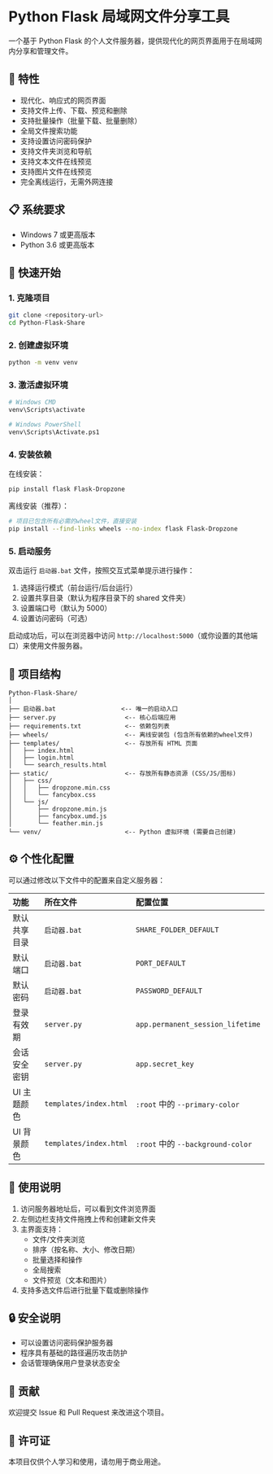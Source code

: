 # Python Flask 局域网文件分享工具

一个基于 Python Flask 的个人文件服务器，提供现代化的网页界面用于在局域网内分享和管理文件。

## 🌟 特性

- 现代化、响应式的网页界面
- 支持文件上传、下载、预览和删除
- 支持批量操作（批量下载、批量删除）
- 全局文件搜索功能
- 支持设置访问密码保护
- 支持文件夹浏览和导航
- 支持文本文件在线预览
- 支持图片文件在线预览
- 完全离线运行，无需外网连接

## 📋 系统要求

- Windows 7 或更高版本
- Python 3.6 或更高版本

## 🚀 快速开始

### 1. 克隆项目

```bash
git clone <repository-url>
cd Python-Flask-Share
```

### 2. 创建虚拟环境

```bash
python -m venv venv
```

### 3. 激活虚拟环境

```bash
# Windows CMD
venv\Scripts\activate

# Windows PowerShell
venv\Scripts\Activate.ps1
```

### 4. 安装依赖

在线安装：
```bash
pip install flask Flask-Dropzone
```

离线安装（推荐）：
```bash
# 项目已包含所有必需的wheel文件，直接安装
pip install --find-links wheels --no-index flask Flask-Dropzone
```

### 5. 启动服务

双击运行 `启动器.bat` 文件，按照交互式菜单提示进行操作：

1. 选择运行模式（前台运行/后台运行）
2. 设置共享目录（默认为程序目录下的 shared 文件夹）
3. 设置端口号（默认为 5000）
4. 设置访问密码（可选）

启动成功后，可以在浏览器中访问 `http://localhost:5000`（或你设置的其他端口）来使用文件服务器。

## 📁 项目结构

```
Python-Flask-Share/
│
├── 启动器.bat                  <-- 唯一的启动入口
├── server.py                   <-- 核心后端应用
├── requirements.txt            <-- 依赖包列表
├── wheels/                     <-- 离线安装包 (包含所有依赖的wheel文件)
├── templates/                  <-- 存放所有 HTML 页面
│   ├── index.html
│   ├── login.html
│   └── search_results.html
├── static/                     <-- 存放所有静态资源 (CSS/JS/图标)
│   ├── css/
│   │   ├── dropzone.min.css
│   │   └── fancybox.css
│   └── js/
│       ├── dropzone.min.js
│       ├── fancybox.umd.js
│       └── feather.min.js
└── venv/                       <-- Python 虚拟环境 (需要自己创建)
```

## ⚙️ 个性化配置

可以通过修改以下文件中的配置来自定义服务器：

| 功能            | 所在文件          | 配置位置 |
| :-------------- | :---------------- | :------- |
| 默认共享目录     | `启动器.bat`      | `SHARE_FOLDER_DEFAULT` |
| 默认端口        | `启动器.bat`      | `PORT_DEFAULT` |
| 默认密码        | `启动器.bat`      | `PASSWORD_DEFAULT` |
| 登录有效期      | `server.py`       | `app.permanent_session_lifetime` |
| 会话安全密钥    | `server.py`       | `app.secret_key` |
| UI 主题颜色     | `templates/index.html` | `:root` 中的 `--primary-color` |
| UI 背景颜色     | `templates/index.html` | `:root` 中的 `--background-color` |

## 📝 使用说明

1. 访问服务器地址后，可以看到文件浏览界面
2. 左侧边栏支持文件拖拽上传和创建新文件夹
3. 主界面支持：
   - 文件/文件夹浏览
   - 排序（按名称、大小、修改日期）
   - 批量选择和操作
   - 全局搜索
   - 文件预览（文本和图片）
4. 支持多选文件后进行批量下载或删除操作

## 🔒 安全说明

- 可以设置访问密码保护服务器
- 程序具有基础的路径遍历攻击防护
- 会话管理确保用户登录状态安全

## 🤝 贡献

欢迎提交 Issue 和 Pull Request 来改进这个项目。

## 📄 许可证

本项目仅供个人学习和使用，请勿用于商业用途。